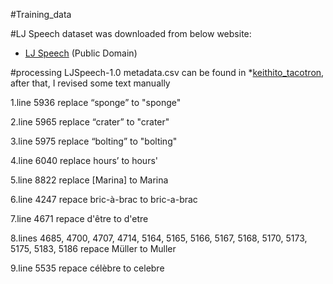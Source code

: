 #Training_data

#LJ Speech dataset was downloaded from below website:

* [LJ Speech](https://keithito.com/LJ-Speech-Dataset/) (Public Domain)

#processing LJSpeech-1.0 metadata.csv can be found in *[keithito_tacotron](https://github.com/keithito/tacotron), after that, I revised some text manually

1.line 5936 replace “sponge” to "sponge"

2.line 5965 replace “crater”  to "crater"

3.line 5975 replace “bolting” to "bolting"

4.line 6040 replace hours’ to hours'

5.line 8822 replace [Marina] to Marina

6.line 4247 repace bric-à-brac to bric-a-brac

7.line 4671 repace d'être to d'etre

8.lines 4685, 4700, 4707, 4714, 5164, 5165, 5166, 5167, 5168, 5170, 5173, 5175, 5183, 5186 repace Müller to Muller

9.line 5535 repace célèbre to celebre

